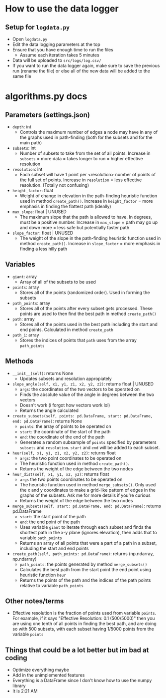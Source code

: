# How to use the data logger
## Setup for `logdata.py`
- Open `logdata.py`
- Edit the data logging parameters at the top
- Ensure that you have enough time to run the files
	- Assume each iteration takes 5 minutes
- Data will be uploaded to `src/logs/log.csv/`
- If you want to run the data logger again, make sure to save the previous run (rename the file) or else all of the new data will be added to the same file
# algorithms.py docs
## Parameters (settings.json)
- `depth`: int
	- Controls the maximum number of edges a node may have in any of the graphs used in path-finding (both for the subsets and for the main path)
- `subsets`: int
	- Number of subsets to take from the set of all points. Increase in `subsets` = more data = takes longer to run = higher effective resolution
- `resolution`: int
	- Each subset will have 1 point per <resolution\> number of points of the full set of points. Increase in `resolution` = less effective resolution. (Totally not confusing)
- `height_factor`: float
	- Weight of change in elevation in the path-finding heuristic function used in method  `create_path()`. Increase in `height_factor` = more emphasis in finding the flattest path (ideally)
- `max_slope`: float | UNUSED
	- The maximum slope that the path is allowed to have. In degrees, must be a positive number. Increase in `max_slope` = path may go up and down more = less safe but potentially faster path
- `slope_factor`: float | UNUSED
	- The weight of the slope in the path-finding heuristic function used in method `create_path()`. Increase in `slope_factor` = more emphasis in finding a less hilly path

## Variables
- `giant`: array
	- Array of all of the subsets to be used
- `points`: array
	- Stores all of the points (randomized order). Used in forming the subsets
- `path_points`: array
	- Stores all of the points after every subset gets processed. These points are used to then find the best path in method `create_path()`
-  `path`: array
	- Stores all of the points used in the best path including the start and end points. Calculated in method `create_path`
- `path_i`: array
	- Stores the indices of points that `path` uses from the array `path_points`

## Methods
- `__init__(self)`: returns None
	- Updates subsets and resolution appropiately
- `slope_angle(self, x1, y1, z1, x2, y2, z2)`: returns float | UNUSED
	- `args`: the coordinates of the two vectors to be operated on
	- Finds the absolute value of the angle in degrees between the two vectors
	- Doesn't work (i forgot how vectors work lol)
	- Returns the angle calculated
- `create_subsets(self, points: pd.DataFrame, start: pd.DataFrame, end: pd.DataFrame)`: returns None
	- `points`: the array of points to be operated on
	- `start`: the coordinate of the start of the path
	- `end`: the coordinate of the end of the path
	- Generates a random subsample of `points` specified by parameters `subsets` and `resolution`. `start` and `end` will be added to each subset.
- `heur(self, x1, y1, z1, x2, y2, z2)`: returns float
	- `args`: the two point coordinates to be operated on
	- The heuristic function used in method `create_path()`.
	- Returns the weight of the edge between the two nodes
- `heur_dist(self, x1, y1, x2, y2)`: returns float
	- `args` the two points coordinates to be operated on
	- The heuristic function used in method `merge_subsets()`. Only used the x and y coordinates to make a grid-like pattern of edges in the graphs of the subsets. Ask me for more details if you're curious
	- Returns the weight of the edge between the two nodes
- `merge_subsets(self, start: pd.DataFrame, end: pd.DataFrame)`: returns pd.DataFrame
	- `start`: the start point of the path
	- `end`: the end point of the path
	- Uses variable `giant` to iterate through each subset and finds the shortest path in the x-y plane (ignores elevation), then adds that to variable `path_points`
	- Returns an array of all points that were a part of a path in a subset, including the start and end points
- `create_path(self, path_points: pd.DataFrame)`: returns (np.ndarray, np.ndarray)
	- `path_points`: the points generated by method `merge_subsets()`
	- Calculates the best path from the start point the end point using heuristic function `heur`
	- Returns the points of the path and the indices of the path points relative to variable `path_points`
## Other notes/terms
- Effective resolution is the fraction of points used from variable `points`. For example, if it says "Effective Resolution: 0.1 (500/5000)" then you are using one tenth of all points in finding the best path, and are doing so with 500 subsets, with each subset having 1/5000 points from the variable `points`
## Things that could be a lot better but im bad at coding
- Optimize everything maybe
- Add in the unimplemented features
- Everything is a DataFrame since I don't know how to use the numpy library
- It is 2:21 AM